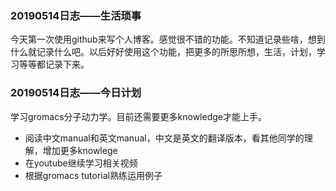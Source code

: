 ### 20190514日志——生活琐事

今天第一次使用github来写个人博客。感觉很不错的功能。不知道记录些啥，想到什么就记录什么吧。以后好好使用这个功能，把更多的所思所想，生活，计划，学习等等都记录下来。
### 20190514日志——今日计划
学习gromacs分子动力学。目前还需要更多knowledge才能上手。
* 阅读中文manual和英文manual，中文是英文的翻译版本，看其他同学的理解，增加更多knowlege
* 在youtube继续学习相关视频
* 根据gromacs tutorial熟练运用例子
